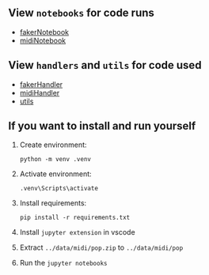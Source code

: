 ## View `notebooks` for code runs
* [fakerNotebook](/notebooks/fakerGenerator.ipynb)
* [midiNotebook](/notebooks/midiGenerator.ipynb)

## View `handlers` and `utils` for code used
* [fakerHandler](/handlers/fakerHandler.py)
* [midiHandler](/handlers/midiHandler.py)
* [utils](/utils/Utils.py)

## If you want to install and run yourself

1. Create environment:
    ```
    python -m venv .venv
    ```

2. Activate environment:
    ```
    .venv\Scripts\activate
    ```

3. Install requirements:
    ```
    pip install -r requirements.txt
    ```

5. Install `jupyter extension` in vscode

6. Extract `../data/midi/pop.zip` to `../data/midi/pop`

7. Run the `jupyter notebooks`